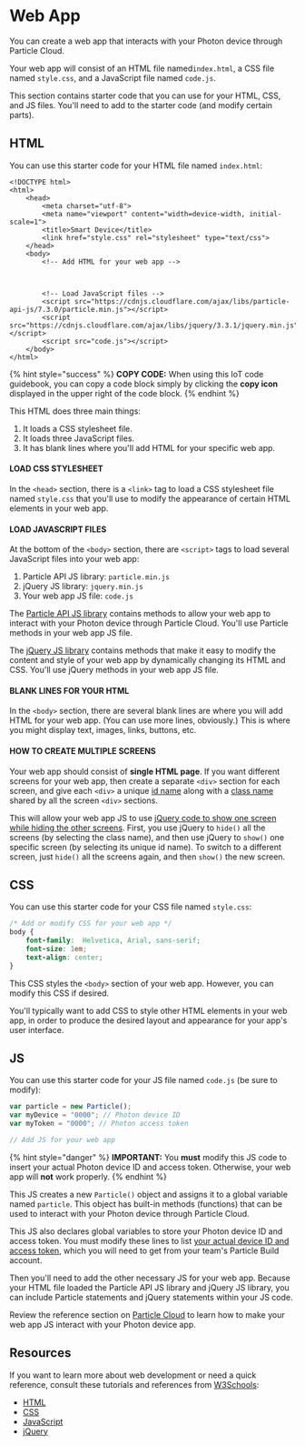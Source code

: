 # Web App

You can create a web app that interacts with your Photon device through Particle Cloud.

Your web app will consist of an HTML file named`index.html`, a CSS file named `style.css`, and a JavaScript file named `code.js`.

This section contains starter code that you can use for your HTML, CSS, and JS files. You'll need to add to the starter code \(and modify certain parts\).

## HTML

You can use this starter code for your HTML file named `index.html`:

```markup
<!DOCTYPE html>
<html>
    <head>
		<meta charset="utf-8">
		<meta name="viewport" content="width=device-width, initial-scale=1">
        <title>Smart Device</title>
        <link href="style.css" rel="stylesheet" type="text/css">
    </head>
    <body>
        <!-- Add HTML for your web app -->
        
        
        
        <!-- Load JavaScript files -->
        <script src="https://cdnjs.cloudflare.com/ajax/libs/particle-api-js/7.3.0/particle.min.js"></script>
        <script src="https://cdnjs.cloudflare.com/ajax/libs/jquery/3.3.1/jquery.min.js"></script>
        <script src="code.js"></script>
    </body>
</html>
```

{% hint style="success" %}
**COPY CODE:** When using this IoT code guidebook, you can copy a code block simply by clicking the **copy icon** displayed in the upper right of the code block.
{% endhint %}

This HTML does three main things:

1. It loads a CSS stylesheet file.
2. It loads three JavaScript files.
3. It has blank lines where you'll add HTML for your specific web app.

#### LOAD CSS STYLESHEET

In the `<head>` section, there is a `<link>` tag to load a CSS stylesheet file named `style.css` that you'll use to modify the appearance of certain HTML elements in your web app.

#### LOAD JAVASCRIPT FILES

At the bottom of the `<body>` section, there are `<script>` tags to load several JavaScript files into your web app:

1. Particle API JS library:  `particle.min.js`
2. jQuery JS library:  `jquery.min.js`
3. Your web app JS file:  `code.js`

The [Particle API JS library](https://docs.particle.io/reference/javascript/) contains methods to allow your web app to interact with your Photon device through Particle Cloud. You'll use Particle methods in your web app JS file.

The [jQuery JS library](https://api.jquery.com/) contains methods that make it easy to modify the content and style of your web app by dynamically changing its HTML and CSS. You'll use jQuery methods in your web app JS file.

#### BLANK LINES FOR YOUR HTML

In the `<body>` section, there are several blank lines are where you will add HTML for your web app.  \(You can use more lines, obviously.\)  This is where you might display text, images, links, buttons, etc.

#### HOW TO CREATE MULTIPLE SCREENS

Your web app should consist of **single HTML page**. If you want different screens for your web app, then create a separate `<div>` section for each screen, and give each `<div>` a unique [id name](https://www.w3schools.com/html/html_id.asp) along with a [class name](https://www.w3schools.com/html/html_classes.asp) shared by all the screen `<div>` sections.

This will allow your web app JS to use [jQuery code to show one screen while hiding the other screens](https://www.w3schools.com/jquery/jquery_hide_show.asp). First, you use jQuery to `hide()` all the screens \(by selecting the class name\), and then use jQuery to `show()` one specific screen \(by selecting its unique id name\). To switch to a different screen, just `hide()` all the screens again, and then `show()` the new screen.

## CSS

You can use this starter code for your CSS file named `style.css`:

```css
/* Add or modify CSS for your web app */
body {
    font-family:  Helvetica, Arial, sans-serif;
    font-size: 1em;
    text-align: center;
}


```

This CSS styles the `<body>` section of your web app. However, you can modify this CSS if desired.

You'll typically want to add CSS to style other HTML elements in your web app, in order to produce the desired layout and appearance for your app's user interface.

## JS

You can use this starter code for your JS file named `code.js` \(be sure to modify\):

```javascript
var particle = new Particle();
var myDevice = "0000"; // Photon device ID
var myToken = "0000"; // Photon access token

// Add JS for your web app


```

{% hint style="danger" %}
**IMPORTANT:**  You **must** modify this JS code to insert your actual Photon device ID and access token. Otherwise, your web app will **not** work properly.
{% endhint %}

This JS creates a new `Particle()` object and assigns it to a global variable named `particle`. This object has built-in methods \(functions\) that can be used to interact with your Photon device through Particle Cloud.

This JS also declares global variables to store your Photon device ID and access token. You must modify these lines to list [your actual device ID and access token](particle-cloud/web-app-prep-steps.md#device-id-and-access-token), which you will need to get from your team's Particle Build account.

Then you'll need to add the other necessary JS for your web app. Because your HTML file loaded the Particle API JS library and jQuery JS library, you can include Particle statements and jQuery statements within your JS code.

Review the reference section on [Particle Cloud](particle-cloud/) to learn how to make your web app JS interact with your Photon device app.

## Resources

If you want to learn more about web development or need a quick reference, consult these tutorials and references from [W3Schools](https://www.w3schools.com/):

* [HTML](https://www.w3schools.com/html/default.asp)
* [CSS](https://www.w3schools.com/css/default.asp)
* [JavaScript](https://www.w3schools.com/js/default.asp)
* [jQuery](https://www.w3schools.com/jquery/default.asp)





